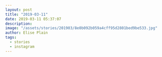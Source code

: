 ```yaml
---
layout: post
title: "2019-03-11"
date: 2019-03-11 05:37:07
description: 
image: "/assets/stories/201903/8e0b092b059a4cff95d2801bed9be533.jpg"
author: Elise Plain
tags: 
  - stories
  - instagram
---
```



<p></p>
